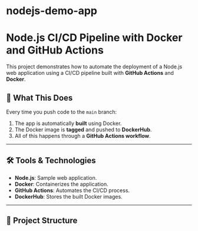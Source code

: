 # nodejs-demo-app
# Node.js CI/CD Pipeline with Docker and GitHub Actions

This project demonstrates how to automate the deployment of a Node.js web application using a CI/CD pipeline built with **GitHub Actions** and **Docker**.

## 🚀 What This Does

Every time you push code to the `main` branch:

1. The app is automatically **built** using Docker.
2. The Docker image is **tagged** and pushed to **DockerHub**.
3. All of this happens through a **GitHub Actions workflow**.

---

## 🛠️ Tools & Technologies

- **Node.js**: Sample web application.
- **Docker**: Containerizes the application.
- **GitHub Actions**: Automates the CI/CD process.
- **DockerHub**: Stores the built Docker images.

---

## 📁 Project Structure

